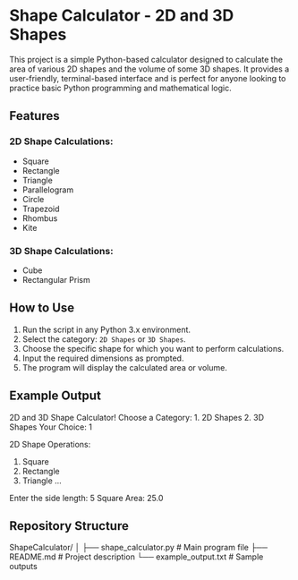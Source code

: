 # Shape Calculator - 2D and 3D Shapes

This project is a simple Python-based calculator designed to calculate the area of various 2D shapes and the volume of some 3D shapes. It provides a user-friendly, terminal-based interface and is perfect for anyone looking to practice basic Python programming and mathematical logic.

## Features
### 2D Shape Calculations:
- Square
- Rectangle
- Triangle
- Parallelogram
- Circle
- Trapezoid
- Rhombus
- Kite

### 3D Shape Calculations:
- Cube
- Rectangular Prism

## How to Use
1. Run the script in any Python 3.x environment.
2. Select the category: `2D Shapes` or `3D Shapes`.
3. Choose the specific shape for which you want to perform calculations.
4. Input the required dimensions as prompted.
5. The program will display the calculated area or volume.

## Example Output
2D and 3D Shape Calculator!
Choose a Category:
      1. 2D Shapes
      2. 3D Shapes
Your Choice: 1

2D Shape Operations:
1. Square
2. Rectangle
3. Triangle
...

Enter the side length: 5
Square Area: 25.0

## Repository Structure
ShapeCalculator/
│
├── shape_calculator.py   # Main program file
├── README.md             # Project description
└── example_output.txt    # Sample outputs

